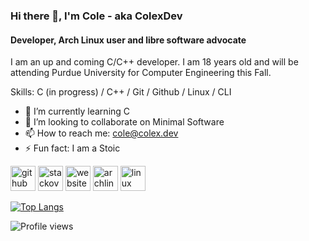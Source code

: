 ### Hi there 👋, I'm Cole - aka ColexDev
#### Developer, Arch Linux user and libre software advocate 
I am an up and coming C/C++ developer. I am 18 years old and will be attending Purdue University for Computer Engineering this Fall.

Skills: C (in progress) / C++ / Git / Github / Linux / CLI

- 🌱 I’m currently learning C 
- 👯 I’m looking to collaborate on Minimal Software 
- 📫 How to reach me: cole@colex.dev 
- ⚡ Fun fact: I am a Stoic 


[<img src='https://cdn.jsdelivr.net/npm/simple-icons@3.0.1/icons/github.svg' alt='github' height='40'>](https://github.com/ColexDev)  [<img src='https://cdn.jsdelivr.net/npm/simple-icons@3.0.1/icons/stackoverflow.svg' alt='stackoverflow' height='40'>](https://stackoverflow.com/users/ColexDev)  [<img src='https://cdn.jsdelivr.net/npm/simple-icons@3.0.1/icons/icloud.svg' alt='website' height='40'>](colex.dev)  [<img src='https://cdn.jsdelivr.net/npm/simple-icons@3.0.1/icons/archlinux.svg' alt='archlinux' height='40'>](colex.dev)  [<img src='https://cdn.jsdelivr.net/npm/simple-icons@3.0.1/icons/linux.svg' alt='linux' height='40'>](colex.dev)  

[![Top Langs](https://github-readme-stats.vercel.app/api/top-langs/?username=ColexDev)](https://github.com/anuraghazra/github-readme-stats)

<!---![GitHub stats](https://github-readme-stats.vercel.app/api?username=ColexDev&show_icons=true&count_private=true) --->

![Profile views](https://gpvc.arturio.dev/ColexDev) 
